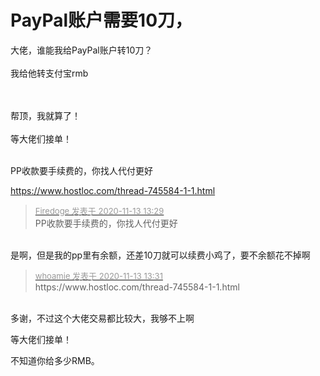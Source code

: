 # PayPal账户需要10刀，


大佬，谁能我给PayPal账户转10刀？<br />
<br />
我给他转支付宝rmb<br />
<br />
<br />


帮顶，我就算了！<br />
<br />
等大佬们接单！<br />
<br />
<img src="static/image/smiley/default/smile.gif" smilieid="1" border="0" alt="" /><img src="static/image/smiley/default/smile.gif" smilieid="1" border="0" alt="" /><img src="static/image/smiley/default/smile.gif" smilieid="1" border="0" alt="" />

PP收款要手续费的，你找人代付更好

https://www.hostloc.com/thread-745584-1-1.html

<div class="quote"><blockquote><font size="2"><a href="https://www.hostloc.com/forum.php?mod=redirect&amp;goto=findpost&amp;pid=9448178&amp;ptid=766201" target="_blank"><font color="#999999">Firedoge 发表于 2020-11-13 13:29</font></a></font><br />
PP收款要手续费的，你找人代付更好</blockquote></div><br />
是啊，但是我的pp里有余额，还差10刀就可以续费小鸡了，要不余额花不掉啊

<div class="quote"><blockquote><font size="2"><a href="https://www.hostloc.com/forum.php?mod=redirect&amp;goto=findpost&amp;pid=9448188&amp;ptid=766201" target="_blank"><font color="#999999">whoamie 发表于 2020-11-13 13:31</font></a></font><br />
https://www.hostloc.com/thread-745584-1-1.html</blockquote></div><br />
多谢，不过这个大佬交易都比较大，我够不上啊

 等大佬们接单！

不知道你给多少RMB。
